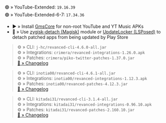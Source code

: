 🟢 » YouTube-Extended: `19.16.39`  
🟢 » YouTube-Extended-6-7: `17.34.36`  

- ▶️ » Install [GmsCore](https://github.com/ReVanced/GmsCore/releases) for non-root YouTube and YT Music APKs  
- 🛑 » Use [zygisk-detach (Magisk)](https://github.com/j-hc/zygisk-detach) module or [UpdateLocker (LSPosed)](https://github.com/Xposed-Modules-Repo/ru.mike.updatelocker/releases) to detach patched apps from being updated by Play Store
  
> ⚙️ » CLI: `j-hc/revanced-cli-4.6.0-all.jar`  
> ⚙️ » Integrations: `crimera/revanced-integrations-1.26.0.apk`  
> ⚙️ » Patches: `crimera/piko-twitter-patches-1.37.0.jar`  
> [🔗 » Changelog](https://github.com/crimera/piko/releases/tag/v1.37.0)

> ⚙️ » CLI: `inotia00/revanced-cli-4.6.1-all.jar`  
> ⚙️ » Integrations: `inotia00/revanced-integrations-1.12.3.apk`  
> ⚙️ » Patches: `inotia00/revanced-patches-4.12.3.jar`  
> [🔗 » Changelog](https://github.com/inotia00/revanced-patches/releases/tag/v4.12.3)

> ⚙️ » CLI: `kitadai31/revanced-cli-3.1.4-all.jar`  
> ⚙️ » Integrations: `kitadai31/revanced-integrations-0.96.10.apk`  
> ⚙️ » Patches: `kitadai31/revanced-patches-2.160.10.jar`  
> [🔗 » Changelog](https://github.com/kitadai31/revanced-patches-android6-7/releases/tag/v2.160.10)  
